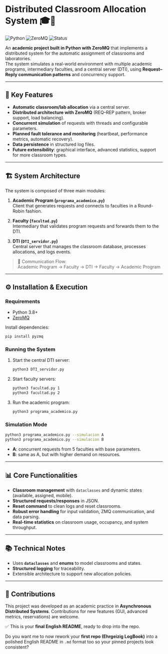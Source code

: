 
# Distributed Classroom Allocation System 🎓🏫
![Python](https://img.shields.io/badge/python-3.8%2B-blue)
![ZeroMQ](https://img.shields.io/badge/zeromq-async-green)
![Status](https://img.shields.io/badge/status-done-green)

An **academic project built in Python with ZeroMQ** that implements a distributed system for the automatic assignment of classrooms and laboratories.  
The system simulates a real-world environment with multiple academic programs, intermediary faculties, and a central server (DTI), using **Request–Reply communication patterns** and concurrency support.  

---

## 🚀 Key Features

- **Automatic classroom/lab allocation** via a central server.  
- **Distributed architecture with ZeroMQ** (REQ–REP pattern, broker support, load balancing).  
- **Concurrent simulation** of requests with threads and configurable parameters.  
- **Planned fault tolerance and monitoring** (heartbeat, performance metrics, automatic recovery).  
- **Data persistence** in structured log files.  
- **Future extensibility**: graphical interface, advanced statistics, support for more classroom types.  

---

## 🏗️ System Architecture

The system is composed of three main modules:

1. **Academic Program (`programa_academico.py`)**  
   Client that generates requests and connects to faculties in a Round-Robin fashion.

2. **Faculty (`facultad.py`)**  
   Intermediary that validates program requests and forwards them to the DTI.

3. **DTI (`DTI_servidor.py`)**  
   Central server that manages the classroom database, processes allocations, and logs events.  

> 📌 Communication Flow:  
> Academic Program → Faculty → DTI → Faculty → Academic Program  

---

## ⚙️ Installation & Execution

### Requirements
- Python 3.8+  
- [ZeroMQ](https://zeromq.org/)  

Install dependencies:
```bash
pip install pyzmq
````

### Running the System

1. Start the central DTI server:

   ```bash
   python3 DTI_servidor.py
   ```
2. Start faculty servers:

   ```bash
   python3 facultad.py 1
   python3 facultad.py 2
   ```
3. Run the academic program:

   ```bash
   python3 programa_academico.py
   ```

### Simulation Mode

```bash
python3 programa_academico.py --simulacion A
python3 programa_academico.py --simulacion B
```

* **A**: concurrent requests from 5 faculties with base parameters.
* **B**: same as A, but with higher demand on resources.

---

## 📊 Core Functionalities

* **Classroom management** with `dataclasses` and dynamic states (available, assigned, mobile).
* **Structured requests/responses** in JSON.
* **Reset command** to clean logs and reset classrooms.
* **Robust error handling** for input validation, ZMQ communication, and data parsing.
* **Real-time statistics** on classroom usage, occupancy, and system throughput.

---

## 📚 Technical Notes

* Uses **`dataclasses`** and **enums** to model classrooms and states.
* **Structured logging** for traceability.
* Extensible architecture to support new allocation policies.

---

## 🤝 Contributions

This project was developed as an academic practice in **Asynchronous Distributed Systems**.
Contributions for new features (GUI, advanced metrics, reservations) are welcome.


✅ This is your **final English README**, ready to drop into the repo.  

Do you want me to now rework your **first repo (Ehrgeizig LogBook)** into a polished English README in `.md` format too so your pinned projects look consistent?
```
